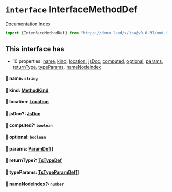 # `interface` InterfaceMethodDef

[Documentation Index](../README.md)

```ts
import {InterfaceMethodDef} from "https://deno.land/x/tsa@v0.0.37/mod.ts"
```

## This interface has

- 10 properties:
[name](#-name-string),
[kind](#-kind-methodkind),
[location](#-location-location),
[jsDoc](#-jsdoc-jsdoc),
[computed](#-computed-boolean),
[optional](#-optional-boolean),
[params](#-params-paramdef),
[returnType](#-returntype-tstypedef),
[typeParams](#-typeparams-tstypeparamdef),
[nameNodeIndex](#-namenodeindex-number)


#### 📄 name: `string`



#### 📄 kind: [MethodKind](../type.MethodKind/README.md)



#### 📄 location: [Location](../interface.Location/README.md)



#### 📄 jsDoc?: [JsDoc](../interface.JsDoc/README.md)



#### 📄 computed?: `boolean`



#### 📄 optional: `boolean`



#### 📄 params: [ParamDef](../type.ParamDef/README.md)\[]



#### 📄 returnType?: [TsTypeDef](../type.TsTypeDef/README.md)



#### 📄 typeParams: [TsTypeParamDef](../interface.TsTypeParamDef/README.md)\[]



#### 📄 nameNodeIndex?: `number`



